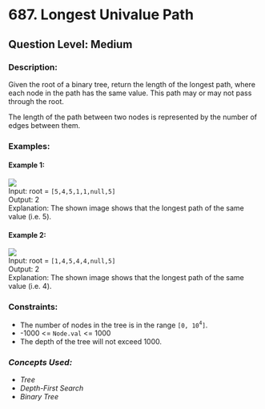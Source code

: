 # 687. Longest Univalue Path
## Question Level: Medium
### Description:
Given the root of a binary tree, return the length of the longest path, where each node in the path has the same value. This path may or may not pass through the root.

The length of the path between two nodes is represented by the number of edges between them.

### Examples:
#### Example 1:

<img src="https://assets.leetcode.com/uploads/2020/10/13/ex1.jpg"><br>
Input: root = `[5,4,5,1,1,null,5]`  
Output: 2  
Explanation: The shown image shows that the longest path of the same value (i.e. 5).  
#### Example 2:

<img src="https://assets.leetcode.com/uploads/2020/10/13/ex2.jpg"><br>
Input: root = `[1,4,5,4,4,null,5]`  
Output: 2  
Explanation: The shown image shows that the longest path of the same value (i.e. 4).  


### Constraints:

- The number of nodes in the tree is in the range `[0, 10`<sup>`4`</sup>`]`.
- -1000 <= `Node.val` <= 1000
- The depth of the tree will not exceed 1000.

### <i>Concepts Used:
- Tree
- Depth-First Search
- Binary Tree</i>